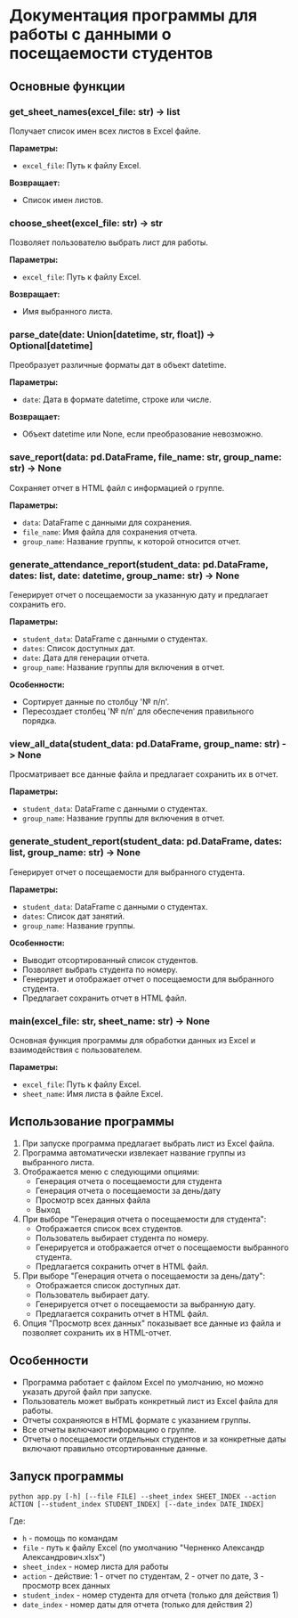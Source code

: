 # Документация программы для работы с данными о посещаемости студентов

## Основные функции

### get_sheet_names(excel_file: str) -> list
Получает список имен всех листов в Excel файле.

**Параметры:**
- `excel_file`: Путь к файлу Excel.

**Возвращает:**
- Список имен листов.

### choose_sheet(excel_file: str) -> str
Позволяет пользователю выбрать лист для работы.

**Параметры:**
- `excel_file`: Путь к файлу Excel.

**Возвращает:**
- Имя выбранного листа.

### parse_date(date: Union[datetime, str, float]) -> Optional[datetime]
Преобразует различные форматы дат в объект datetime.

**Параметры:**
- `date`: Дата в формате datetime, строке или числе.

**Возвращает:**
- Объект datetime или None, если преобразование невозможно.

### save_report(data: pd.DataFrame, file_name: str, group_name: str) -> None
Сохраняет отчет в HTML файл с информацией о группе.

**Параметры:**
- `data`: DataFrame с данными для сохранения.
- `file_name`: Имя файла для сохранения отчета.
- `group_name`: Название группы, к которой относится отчет.

### generate_attendance_report(student_data: pd.DataFrame, dates: list, date: datetime, group_name: str) -> None
Генерирует отчет о посещаемости за указанную дату и предлагает сохранить его.

**Параметры:**
- `student_data`: DataFrame с данными о студентах.
- `dates`: Список доступных дат.
- `date`: Дата для генерации отчета.
- `group_name`: Название группы для включения в отчет.

**Особенности:**
- Сортирует данные по столбцу '№ п/п'.
- Пересоздает столбец '№ п/п' для обеспечения правильного порядка.

### view_all_data(student_data: pd.DataFrame, group_name: str) -> None
Просматривает все данные файла и предлагает сохранить их в отчет.

**Параметры:**
- `student_data`: DataFrame с данными о студентах.
- `group_name`: Название группы для включения в отчет.

### generate_student_report(student_data: pd.DataFrame, dates: list, group_name: str) -> None
Генерирует отчет о посещаемости для выбранного студента.

**Параметры:**
- `student_data`: DataFrame с данными о студентах.
- `dates`: Список дат занятий.
- `group_name`: Название группы.

**Особенности:**
- Выводит отсортированный список студентов.
- Позволяет выбрать студента по номеру.
- Генерирует и отображает отчет о посещаемости для выбранного студента.
- Предлагает сохранить отчет в HTML файл.

### main(excel_file: str, sheet_name: str) -> None
Основная функция программы для обработки данных из Excel и взаимодействия с пользователем.

**Параметры:**
- `excel_file`: Путь к файлу Excel.
- `sheet_name`: Имя листа в файле Excel.

## Использование программы

1. При запуске программа предлагает выбрать лист из Excel файла.
2. Программа автоматически извлекает название группы из выбранного листа.
3. Отображается меню с следующими опциями:
   - Генерация отчета о посещаемости для студента
   - Генерация отчета о посещаемости за день/дату
   - Просмотр всех данных файла
   - Выход
4. При выборе "Генерация отчета о посещаемости для студента":
   - Отображается список всех студентов.
   - Пользователь выбирает студента по номеру.
   - Генерируется и отображается отчет о посещаемости выбранного студента.
   - Предлагается сохранить отчет в HTML файл.
5. При выборе "Генерация отчета о посещаемости за день/дату":
   - Отображается список доступных дат.
   - Пользователь выбирает дату.
   - Генерируется отчет о посещаемости за выбранную дату.
   - Предлагается сохранить отчет в HTML файл.
6. Опция "Просмотр всех данных" показывает все данные из файла и позволяет сохранить их в HTML-отчет.

## Особенности
- Программа работает с файлом Excel по умолчанию, но можно указать другой файл при запуске.
- Пользователь может выбрать конкретный лист из Excel файла для работы.
- Отчеты сохраняются в HTML формате с указанием группы.
- Все отчеты включают информацию о группе.
- Отчеты о посещаемости отдельных студентов и за конкретные даты включают правильно отсортированные данные.

## Запуск программы
```
python app.py [-h] [--file FILE] --sheet_index SHEET_INDEX --action ACTION [--student_index STUDENT_INDEX] [--date_index DATE_INDEX]
```
Где:
- `h` - помощь по командам
- `file` - путь к файлу Excel (по умолчанию "Черненко Александр Александрович.xlsx")
- `sheet_index` - номер листа для работы
- `action` - действие: 1 - отчет по студентам, 2 - отчет по дате, 3 - просмотр всех данных
- `student_index` - номер студента для отчета (только для действия 1)
- `date_index` - номер даты для отчета (только для действия 2)